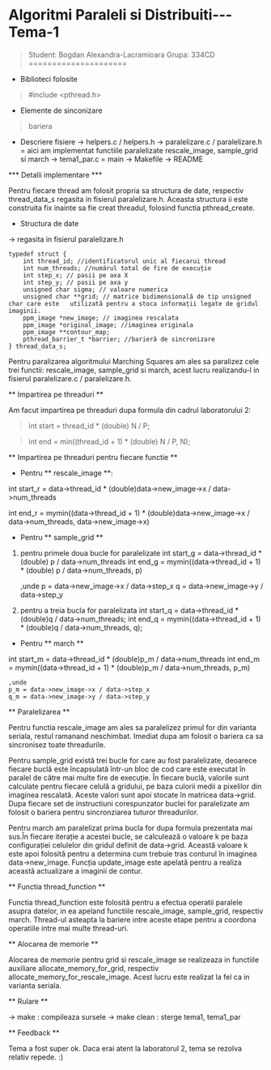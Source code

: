 Algoritmi Paraleli si Distribuiti---Tema-1
====================

> Student: Bogdan Alexandra-Lacramioara
> Grupa: 334CD
=====================

* Biblioteci folosite 
 > #include <pthread.h>

* Elemente de sinconizare
 > bariera

* Descriere fisiere
-> helpers.c / helpers.h
-> paralelizare.c / paralelizare.h  = aici am implementat functiile paralelizate rescale_image, sample_grid si march
-> tema1_par.c = main
-> Makefile
-> README 


*** Detalii implementare ***

Pentru fiecare thread am folosit propria sa structura de date, respectiv thread_data_s regasita in fisierul paralelizare.h. Aceasta structura ii este construita fix inainte sa fie creat threadul, folosind functia pthread_create.

* Structura de date 

 -> regasita in fisierul paralelizare.h 

    typedef struct {
        int thread_id; //identificatorul unic al fiecarui thread
        int num_threads; //numărul total de fire de execuție
        int step_x; // pasii pe axa X
        int step_y; // pasii pe axa y
        unsigned char sigma; // valoare numerica 
        unsigned char **grid; // matrice bidimensională de tip unsigned char care este   utilizată pentru a stoca informații legate de gridul imaginii.
        ppm_image *new_image; // imaginea rescalata
        ppm_image *original_image; //imaginea originala 
        ppm_image **contour_map;
        pthread_barrier_t *barrier; //barieră de sincronizare 
    } thread_data_s;


Pentru paralizarea algoritmului Marching Squares am ales sa paralizez cele trei functii: rescale_image, sample_grid si march, acest lucru realizandu-l in fisierul paralelizare.c / paralelizare.h.


** Impartirea pe threaduri ** 

Am facut impartirea pe threaduri dupa formula din cadrul laboratorului 2:

> int start = thread_id * (double) N / P;

> int end = min((thread_id + 1) * (double) N / P, N);


** Impartirea pe threaduri pentru fiecare functie **

* Pentru ** rescale_image **:

 int start_r = data->thread_id * (double)data->new_image->x / data->num_threads

 int end_r = mymin((data->thread_id + 1) * (double)data->new_image->x / data->num_threads, data->new_image->x)

* Pentru ** sample_grid **

1. pentru primele doua bucle for paralelizate
int start_g = data->thread_id * (double) p / data->num_threads
int end_g = mymin((data->thread_id + 1) * (double) p / data->num_threads, p) 
     
    ,unde 
    p = data->new_image->x / data->step_x
    q = data->new_image->y / data->step_y

2. pentru a treia bucla for paralelizata
int start_q = data->thread_id * (double)q / data->num_threads;
int end_q = mymin((data->thread_id + 1) * (double)q / data->num_threads, q);
    
* Pentru ** march **

int start_m = data->thread_id * (double)p_m / data->num_threads
int end_m = mymin((data->thread_id + 1) * (double)p_m / data->num_threads, p_m)

    ,unde 
    p_m = data->new_image->x / data->step_x
    q_m = data->new_image->y / data->step_y
    

** Paralelizarea **

Pentru functia rescale_image am ales sa paralelizez primul for din varianta seriala, restul ramanand neschimbat. Imediat dupa am folosit o bariera ca sa sincronisez toate threadurile.

Pentru sample_grid există trei bucle for care au fost paralelizate, deoarece fiecare buclă este încapsulată într-un bloc de cod care este executat în paralel de către mai multe fire de execuție. În fiecare buclă, valorile sunt calculate pentru fiecare celulă a gridului, pe baza culorii medii a pixelilor din imaginea rescalată. Aceste valori sunt apoi stocate în matricea data->grid. Dupa fiecare set de instructiuni corespunzator buclei for paralelizate am folosit o bariera pentru sincronziarea tuturor threadurilor.

Pentru march am paralelizat prima bucla for dupa formula prezentata mai sus.În fiecare iterație a acestei bucle, se calculează o valoare k pe baza configurației celulelor din gridul definit de data->grid. Această valoare k este apoi folosită pentru a determina cum trebuie tras conturul în imaginea data->new_image. Funcția update_image este apelată pentru a realiza această actualizare a imaginii de contur.


** Functia thread_function **

Functia thread_function este folosită pentru a efectua operatii paralele asupra datelor, in ea apeland functiile rescale_image, sample_grid, respectiv  march. Thread-ul asteapta la bariere intre aceste etape pentru a coordona operatiile intre mai multe thread-uri. 


** Alocarea de memorie **

Alocarea de memorie pentru grid si rescale_image se realizeaza in functiile auxiliare allocate_memory_for_grid, respectiv allocate_memory_for_rescale_image. Acest lucru este realizat la fel ca in varianta seriala.


** Rulare **

-> make : compileaza sursele
-> make clean : sterge tema1, tema1_par 

** Feedback **

Tema a fost super ok. Daca erai atent la laboratorul 2, tema se rezolva relativ repede. :)

